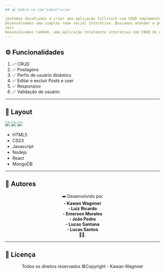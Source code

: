 ```yaml
---
## 💻 Sobre <a id="sobre"></a>

<p>Fomos desafiados a criar uma aplicação fullstack com CRUD implementado.<br>
Desenvolvemos uma simples rede social interativa. Buscamos atender o público alvo de artistas, para postagens de artes e descrições sobre sua artes.
<br>
Desenvolvemos também, uma aplicação totalmente interativa com CRUD de usuário e do post. Podendo ser postado, alterado e excluído a qualquer momento.<p/>
---
```


## ⚙️ Funcionalidades <a id="funcionalidades"></a>

1. ✅ CRUD
2. ✅ Postagens
3. ✅ Perfis de usuário dinâmico
4. ✅ Editar e excluir Posts e user
5. ✅ Responsivo
6. ✅ Validação de usuário

---

## 🎨 Layout <a id="layout"></a>

<a href="#"><img src="https://img.shields.io/badge/Site-Rede Social-blue"/></a>
<img src="https://img.shields.io/badge/Backend-NodeJs-green">
<img src="https://img.shields.io/badge/Frontend-ReactJS-green">

- HTML5 <img width="16px" style="margin-left:5px;" src="https://cdn.jsdelivr.net/gh/devicons/devicon/icons/html5/html5-original.svg" />
- CSS3 <img width="16px" style="margin-left:5px;" src="https://cdn.jsdelivr.net/gh/devicons/devicon/icons/css3/css3-original.svg" />
- Javascript <img width="16px" style="margin-left:5px;" src="https://cdn.jsdelivr.net/gh/devicons/devicon/icons/javascript/javascript-original.svg" />
- Nodejs <img width="16px" style="margin-left:5px;" src="https://cdn.jsdelivr.net/gh/devicons/devicon/icons/nodejs/nodejs-original.svg" />
- React <img width="16px" style="margin-left:5px;" src="https://cdn.jsdelivr.net/gh/devicons/devicon@latest/icons/react/react-original.svg" />
- MongoDB <img width="16px" style="margin-left:5px;" src="https://cdn.jsdelivr.net/gh/devicons/devicon@latest/icons/mongodb/mongodb-original-wordmark.svg" />

---

## 👨 Autores <a id="autor"></a>

<p align="center">➡️ Desenvolvido por<br> <strong>- Kawan Wagnner <br>- Luiz Ricardo <br>- Emerson Morales <br>- João Pedro <br>- Lucas Santana <br>- Lucas Santos</strong><br> 🧑‍💻.</p>

---

## 📜 Licença <a id="licenca"></a>

<p align="center">Todos os direitos reservados ©Copyright - Kawan Wagnner</p>
